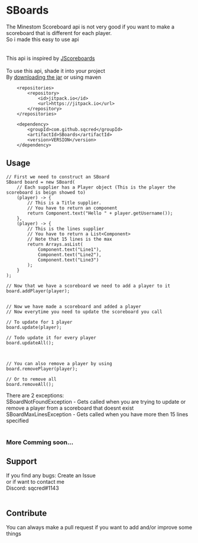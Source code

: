 # SBoards
The Minestom Scoreboard api is not very good if you want to make a scoreboard that is different for each player.
<br> So i made this easy to use api
<br>
<br><br>
This api is inspired by [JScoreboards](https://github.com/JordanOsterberg/JScoreboards)
<br><br>
To use this api, shade it into your project<br>
By [downloading the jar](https://github.com/sqcred/SBoards/releases/latest)  or using maven
<br>
````
    <repositories>
		<repository>
		    <id>jitpack.io</id>
		    <url>https://jitpack.io</url>
		</repository>
	</repositories>
	
	<dependency>
	    <groupId>com.github.sqcred</groupId>
	    <artifactId>SBoards</artifactId>
	    <version>VERSION</version>
	</dependency>
````
## Usage
````
// First we need to construct an SBoard
SBoard board = new SBoard(
    // Each supplier has a Player object (This is the player the scoreboard is beign showed to)
    (player) -> {
        // This is a Title supplier. 
        // You have to return an component
        return Component.text("Hello " + player.getUsername());
    },
    (player) -> {
        // This is the lines supplier
        // You have to return a List<Component>
        // Note that 15 lines is the max
        return Arrays.asList(
            Component.text("Line1"),
            Component.text("Line2"),
            Component.text("Line3")
        );
    }
);

// Now that we have a scoreboard we need to add a player to it
board.addPlayer(player);


// Now we have made a scoreboard and added a player
// Now everytime you need to update the scoreboard you call

// To update for 1 player
board.update(player);

// Todo update it for every player
board.updateAll();



// You can also remove a player by using
board.removePlayer(player);

// Or to remove all
board.removeAll();

````

There are 2 exceptions:
<br>SBoardNotFoundException -  Gets called when you are trying to update or remove a player from a scoreboard that doesnt exist
<br>SBoardMaxLinesException - Gets called when you have more then 15 lines specified
<br><br>

### More Comming soon...

## Support
If you find any bugs: Create an Issue <br>
or if want to contact me <br>
Discord: sqcred#1143
<br><br>
## Contribute
You can always make a pull request if you want to add and/or improve some things